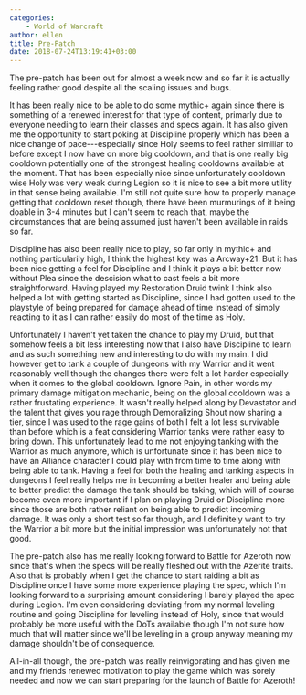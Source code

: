 ```yaml
---
categories:
    - World of Warcraft
author: ellen
title: Pre-Patch
date: 2018-07-24T13:19:41+03:00
---
```

The pre-patch has been out for almost a week now and so far it is actually feeling rather good despite all the scaling issues and bugs.<!--more-->

It has been really nice to be able to do some mythic+ again since there is something of a renewed interest for that type of content, primarly due to everyone needing to learn their classes and specs again. It has also given me the opportunity to start poking at Discipline properly which has been a nice change of pace---especially since Holy seems to feel rather similiar to before except I now have on more big cooldown, and that is one really big cooldown potentially one of the strongest healing cooldowns available at the moment. That has been especially nice since unfortunately cooldown wise Holy was very weak during Legion so it is nice to see a bit more utility in that sense being available. I'm still not quite sure how to properly manage getting that cooldown reset though, there have been murmurings of it being doable in 3-4 minutes but I can't seem to reach that, maybe the circumstances that are being assumed just haven't been available in raids so far.

Discipline has also been really nice to play, so far only in mythic+ and nothing particularily high, I think the highest key was a Arcway+21. But it has been nice getting a feel for Discipline and I think it plays a bit better now without Plea since the descision what to cast feels a bit more straightforward. Having played my Restoration Druid twink I think also helped a lot with getting started as Discipline, since I had gotten used to the playstyle of being prepared for damage ahead of time instead of simply reacting to it as I can rather easily do most of the time as Holy.

Unfortunately I haven't yet taken the chance to play my Druid, but that somehow feels a bit less interesting now that I also have Discipline to learn and as such something new and interesting to do with my main. I did however get to tank a couple of dungeons with my Warrior and it went reasonably well though the changes there were felt a lot harder especially when it comes to the global cooldown. Ignore Pain, in other words my primary damage mitigation mechanic, being on the global cooldown was a rather frustating experience. It wasn't really helped along by Devastator and the talent that gives you rage through Demoralizing Shout now sharing a tier, since I was used to the rage gains of both I felt a lot less survivable than before which is a feat considering Warrior tanks were rather easy to bring down. This unfortunately lead to me not enjoying tanking with the Warrior as much anymore, which is unfortunate since it has been nice to have an Alliance character I could play with from time to time along with being able to tank. Having a feel for both the healing and tanking aspects in dungeons I feel really helps me in becoming a better healer and being able to better predict the damage the tank should be taking, which will of course become even more important if I plan on playing Druid or Discipline more since those are both rather reliant on being able to predict incoming damage. It was only a short test so far though, and I definitely want to try the Warrior a bit more but the initial impression was unfortunately not that good.

The pre-patch also has me really looking forward to Battle for Azeroth now since that's when the specs will be really fleshed out with the Azerite traits. Also that is probably when I get the chance to start raiding a bit as Discipline once I have some more experience playing the spec, which I'm looking forward to a surprising amount considering I barely played the spec during Legion. I'm even considering deviating from my normal leveling routine and going Discipline for leveling instead of Holy, since that would probably be more useful with the DoTs available though I'm not sure how much that will matter since we'll be leveling in a group anyway meaning my damage shouldn't be of consequence.

All-in-all though, the pre-patch was really reinvigorating and has given me and my friends renewed motivation to play the game which was sorely needed and now we can start preparing for the launch of Battle for Azeroth!